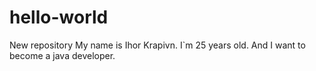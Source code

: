 # hello-world
New repository 
My name is Ihor Krapivn. I`m 25 years old. And I want to become a java developer.
